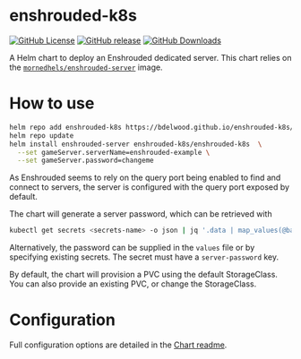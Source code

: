 # enshrouded-k8s

[![GitHub License](https://img.shields.io/github/license/bdelwood/enshrouded-k8s?style=flat-square)](https://github.com/bdelwood/enshrouded-k8s/blob/master/LICENSE)
[![GitHub release](https://img.shields.io/github/v/release/bdelwood/enshrouded-k8s?style=flat-square)](https://github.com/bdelwood/enshrouded-k8s/releases)
[![GitHub Downloads](https://img.shields.io/github/downloads/bdelwood/enshrouded-k8s/total?style=flat-square)](https://github.com/bdelwood/enshrouded-k8s/releases)

A Helm chart to deploy an Enshrouded dedicated server. This chart relies on the [`mornedhels/enshrouded-server`](https://github.com/mornedhels/enshrouded-server) image.

# How to use

```bash
helm repo add enshrouded-k8s https://bdelwood.github.io/enshrouded-k8s/
helm repo update
helm install enshrouded-server enshrouded-k8s/enshrouded-k8s  \
  --set gameServer.serverName=enshrouded-example \
  --set gameServer.password=changeme
```

As Enshrouded seems to rely on the query port being enabled to find and connect to servers, the server is configured with the query port exposed by default.

The chart will generate a server password, which can be retrieved with

```bash
kubectl get secrets <secrets-name> -o json | jq '.data | map_values(@base64d)'
```

Alternatively, the password can be supplied in the `values` file or by specifying existing secrets. The secret must have a `server-password` key.

By default, the chart will provision a PVC using the default StorageClass. You can also provide an existing PVC, or change the StorageClass.

# Configuration

Full configuration options are detailed in the [Chart readme](/chart/enshrouded-k8s/README.md).
